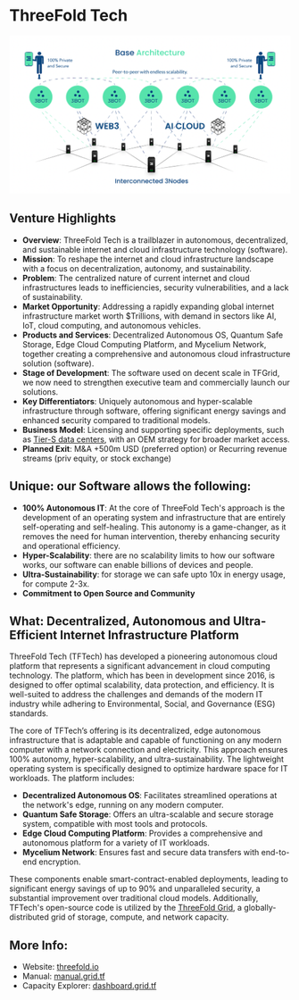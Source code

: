 # ThreeFold Tech

![](img/threefold_architecture.png)

## Venture Highlights 

- **Overview**: ThreeFold Tech is a trailblazer in autonomous, decentralized, and sustainable internet and cloud infrastructure technology (software).
- **Mission**: To reshape the internet and cloud infrastructure landscape with a focus on decentralization, autonomy, and sustainability.
- **Problem**: The centralized nature of current internet and cloud infrastructures leads to inefficiencies, security vulnerabilities, and a lack of sustainability.
- **Market Opportunity**: Addressing a rapidly expanding global internet infrastructure market worth $Trillions, with demand in sectors like AI, IoT, cloud computing, and autonomous vehicles.
- **Products and Services**: Decentralized Autonomous OS, Quantum Safe Storage, Edge Cloud Computing Platform, and Mycelium Network, together creating a comprehensive and autonomous cloud infrastructure solution (software).
- **Stage of Development**: The software used on decent scale in TFGrid, we now need to strengthen executive team and commercially launch our solutions.
- **Key Differentiators**: Uniquely autonomous and hyper-scalable infrastructure through software, offering significant energy savings and enhanced security compared to traditional models.
- **Business Model**: Licensing and supporting specific deployments, such as [Tier-S data centers](https://info.ourworld.tf/datacenter/datacenter/intro/intro.html), with an OEM strategy for broader market access.
- **Planned Exit**: M&A +500m USD (preferred option) or Recurring revenue streams (priv equity, or stock exchange)


## Unique: our Software allows the following:

- **100% Autonomous IT**: At the core of ThreeFold Tech's approach is the development of an operating system and infrastructure that are entirely self-operating and self-healing. This autonomy is a game-changer, as it removes the need for human intervention, thereby enhancing security and operational efficiency. 
- **Hyper-Scalability**: there are no scalability limits to how our software works, our software can enable billions of devices and people.
- **Ultra-Sustainability**: for storage we can safe upto 10x in energy usage, for compute 2-3x.
- **Commitment to Open Source and Community**

## What: Decentralized, Autonomous and Ultra-Efficient Internet Infrastructure Platform

ThreeFold Tech (TFTech) has developed a pioneering autonomous cloud platform that represents a significant advancement in cloud computing technology. The platform, which has been in development since 2016, is designed to offer optimal scalability, data protection, and efficiency. It is well-suited to address the challenges and demands of the modern IT industry while adhering to Environmental, Social, and Governance (ESG) standards.

The core of TFTech’s offering is its decentralized, edge autonomous infrastructure that is adaptable and capable of functioning on any modern computer with a network connection and electricity. This approach ensures 100% autonomy, hyper-scalability, and ultra-sustainability. The lightweight operating system is specifically designed to optimize hardware space for IT workloads. The platform includes:

- **Decentralized Autonomous OS**: Facilitates streamlined operations at the network's edge, running on any modern computer.
- **Quantum Safe Storage**: Offers an ultra-scalable and secure storage system, compatible with most tools and protocols.
- **Edge Cloud Computing Platform**: Provides a comprehensive and autonomous platform for a variety of IT workloads.
- **Mycelium Network**: Ensures fast and secure data transfers with end-to-end encryption.

These components enable smart-contract-enabled deployments, leading to significant energy savings of up to 90% and unparalleled security, a substantial improvement over traditional cloud models. Additionally, TFTech's open-source code is utilized by the [ThreeFold Grid](https://dashboard.grid.tf/explorer/statistics), a globally-distributed grid of storage, compute, and network capacity.


## More Info:

- Website: [threefold.io](https://threefold.io)<br/>
- Manual: [manual.grid.tf](https://manual.grid.tf)<br/>
- Capacity Explorer: [dashboard.grid.tf](https://dashboard.grid.tf/explorer/statistics)
